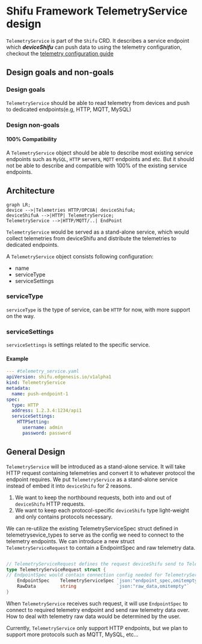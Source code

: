 # Shifu Framework TelemetryService design

`TelemetryService` is part of the `Shifu` CRD. It describes a service endpoint which ***deviceShifu*** can push data to using the telemetry configuration, checkout the [telemetry configuration guide](https://github.com/Edgenesis/shifu/blob/main/docs/design/deviceshifu/telemetry.md)

## Design goals and non-goals

### Design goals
`TelemetryService` should be able to read telemetry from devices and push to dedicated endpoints(e.g, HTTP, MQTT, MySQL)

### Design non-goals

#### 100% Compatibility

A `TelemetryService` object should be able to describe most existing service endpoints such as `MySQL`, `HTTP` servers, `MQTT` endpoints and etc. But it should not be able to describe and compatible with 100% of the existing service endpoints.

## Architecture

```mermaid
graph LR;
device -->|Telemetries HTTP/OPCUA| deviceShifuA;
deviceShifuA -->|HTTP| TelemetryService;
TelemetryService -->|HTTP/MQTT/..| EndPoint

```

`TelemetryService` would be served as a stand-alone service, which would collect telemetries from deviceShifu and distribute the telemetries to dedicated endpoints.

A `TelemetryService` object consists following configuration:

- name
- serviceType
- serviceSettings

### serviceType

`serviceType` is the type of service, can be `HTTP` for now, with more support on the way.

### serviceSettings

`serviceSettings` is settings related to the specific service.

#### Example

```yaml
--- #telemetry_service.yaml
apiVersion: shifu.edgenesis.io/v1alpha1
kind: TelemetryService
metadata:
  name: push-endpoint-1
spec:
  type: HTTP
  address: 1.2.3.4:1234/api1
  serviceSettings:
    HTTPSetting:
      username: admin
      password: password
```

## General Design
`TelemetryService` will be introduced as a stand-alone service. It will take HTTP request containing telemetries and convert it to whatever protocol the endpoint requires.
We put `TelemetryService` as a stand-alone service instead of embed it into `deviceShifu` for 2 reasons.
1. We want to keep the northbound requests, both into and out of `deviceShifu` HTTP requests.
2. We want to keep each protocol-specific `deviceShifu` type light-weight and only contains protocols necessary.

We can re-utilize the existing TelemetryServiceSpec struct defined in telemetrysevice_types to serve as the config we need to connect to the telemetry endpoints.
We can introduce a new struct `TelemetryServiceRequest` to contain a EndpointSpec and raw telemetry data. 
```go

// TelemetryServiceRequest defines the request deviceShifu send to TelemetryService
type TelemetryServiceRequest struct {
// EndpointSpec would contain connection config needed for TelemetryService to connect with the endpoint
    EndpointSpec    TelemetryServiceSpec `json:"endpoint_spec,omitempty"`
    RawData         string               `json:"raw_data,omitempty"`
}
```
When `TelemetryService` receives such request, it will use `EndpointSpec` to connect to required telemetry endpoint and send raw telemetry data over. 
How to deal with telemetry raw data would be determined by the user.

Currently, `TelemetryService` only support HTTP endpoints, but we plan to support more protocols such as MQTT, MySQL, etc...